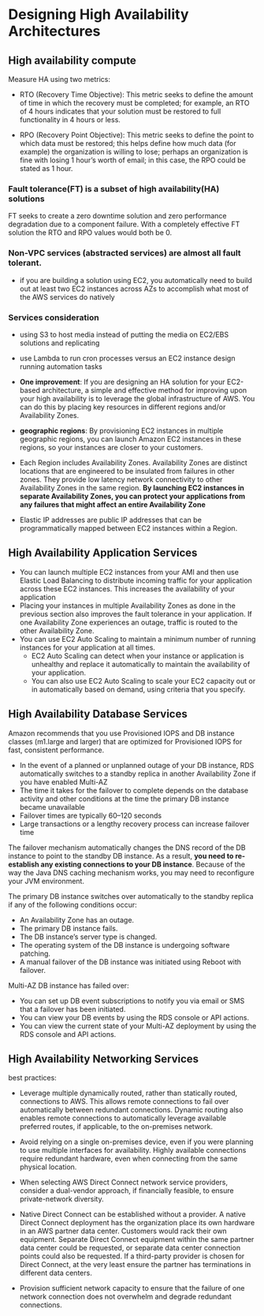 # Designing High Availability Architectures

## High availability compute

Measure HA using two metrics:

- RTO (Recovery Time Objective): This metric seeks to define the amount of time in which the recovery must be completed; for example, an RTO of 4 hours indicates that your solution must be restored to full functionality in 4 hours or less.

- RPO (Recovery Point Objective): This metric seeks to define the point to which data must be restored; this helps define how much data (for example) the organization is willing to lose; perhaps an organization is fine with losing 1 hour’s worth of email; in this case, the RPO could be stated as 1 hour.

### Fault tolerance(FT) is a subset of high availability(HA) solutions

FT seeks to create a zero downtime solution and zero performance degradation due to a component failure. With a completely effective FT solution the RTO and RPO values would both be 0.

### Non-VPC services (abstracted services) are almost all fault tolerant.

- if you are building a solution using EC2, you automatically need to build out at least two EC2 instances across AZs to accomplish what most of the AWS services do natively

### Services consideration

- using S3 to host media instead of putting the media on EC2/EBS solutions and replicating
- use Lambda to run cron processes versus an EC2 instance design running automation tasks

- **One improvement**: If you are designing an HA solution for your EC2-based architecture, a simple and effective method for improving upon your high availability is to leverage the global infrastructure of AWS. You can do this by placing key resources in different regions and/or Availability Zones.

- **geographic regions**: By provisioning EC2 instances in multiple geographic regions, you can launch Amazon EC2 instances in these regions, so your instances are closer to your customers.

- Each Region includes Availability Zones. Availability Zones are distinct locations that are engineered to be insulated from failures in other zones. They provide low latency network connectivity to other Availability Zones in the same region. **By launching EC2 instances in separate Availability Zones, you can protect your applications from any failures that might affect an entire Availability Zone**

- Elastic IP addresses are public IP addresses that can be programmatically mapped between EC2 instances within a Region.

## High Availability Application Services

- You can launch multiple EC2 instances from your AMI and then use Elastic Load Balancing to distribute incoming traffic for your application across these EC2 instances. This increases the availability of your application
- Placing your instances in multiple Availability Zones as done in the previous section also improves the fault tolerance in your application. If one Availability Zone experiences an outage, traffic is routed to the other Availability Zone.
- You can use EC2 Auto Scaling to maintain a minimum number of running instances for your application at all times.
  - EC2 Auto Scaling can detect when your instance or application is unhealthy and replace it automatically to maintain the availability of your application.
  - You can also use EC2 Auto Scaling to scale your EC2 capacity out or in automatically based on demand, using criteria that you specify.

## High Availability Database Services

Amazon recommends that you use Provisioned IOPS and DB instance classes (m1.large and larger) that are optimized for Provisioned IOPS for fast, consistent performance.

- In the event of a planned or unplanned outage of your DB instance, RDS automatically switches to a standby replica in another Availability Zone if you have enabled Multi-AZ
- The time it takes for the failover to complete depends on the database activity and other conditions at the time the primary DB instance became unavailable
- Failover times are typically 60–120 seconds
- Large transactions or a lengthy recovery process can increase failover time

The failover mechanism automatically changes the DNS record of the DB instance to point to the standby DB instance. As a result, **you need to re-establish any existing connections to your DB instance**. Because of the way the Java DNS caching mechanism works, you may need to reconfigure your JVM environment.

The primary DB instance switches over automatically to the standby replica if any of the following conditions occur:

- An Availability Zone has an outage.
- The primary DB instance fails.
- The DB instance’s server type is changed.
- The operating system of the DB instance is undergoing software patching.
- A manual failover of the DB instance was initiated using Reboot with failover.

Multi-AZ DB instance has failed over:

- You can set up DB event subscriptions to notify you via email or SMS that a failover has been initiated.
- You can view your DB events by using the RDS console or API actions.
- You can view the current state of your Multi-AZ deployment by using the RDS console and API actions.

## High Availability Networking Services

best practices:

- Leverage multiple dynamically routed, rather than statically routed, connections to AWS. This allows remote connections to fail over automatically between redundant connections. Dynamic routing also enables remote connections to automatically leverage available preferred routes, if applicable, to the on-premises network.

- Avoid relying on a single on-premises device, even if you were planning to use multiple interfaces for availability. Highly available connections require redundant hardware, even when connecting from the same physical location.

- When selecting AWS Direct Connect network service providers, consider a dual-vendor approach, if financially feasible, to ensure private-network diversity.

- Native Direct Connect can be established without a provider. A native Direct Connect deployment has the organization place its own hardware in an AWS partner data center. Customers would rack their own equipment. Separate Direct Connect equipment within the same partner data center could be requested, or separate data center connection points could also be requested. If a third-party provider is chosen for Direct Connect, at the very least ensure the partner has terminations in different data centers.

- Provision sufficient network capacity to ensure that the failure of one network connection does not overwhelm and degrade redundant connections.

